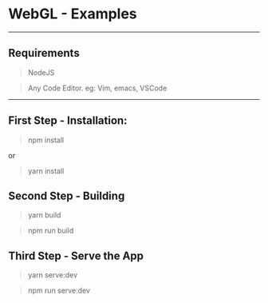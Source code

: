 # WebGL - Examples

---

## Requirements

> NodeJS

> Any Code Editor. eg: Vim, emacs, VSCode

---
## First Step - Installation:

> npm install 

or 

> yarn install

## Second Step - Building

> yarn build

> npm run build

## Third Step - Serve the App

> yarn serve:dev

> npm run serve:dev
